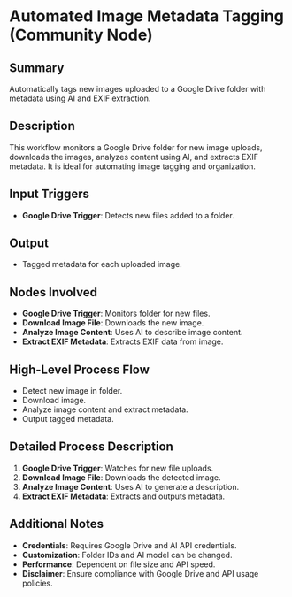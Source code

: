 # Automated Image Metadata Tagging (Community Node)

## Summary
Automatically tags new images uploaded to a Google Drive folder with metadata using AI and EXIF extraction.

## Description
This workflow monitors a Google Drive folder for new image uploads, downloads the images, analyzes content using AI, and extracts EXIF metadata. It is ideal for automating image tagging and organization.

## Input Triggers
- **Google Drive Trigger**: Detects new files added to a folder.

## Output
- Tagged metadata for each uploaded image.

## Nodes Involved
- **Google Drive Trigger**: Monitors folder for new files.
- **Download Image File**: Downloads the new image.
- **Analyze Image Content**: Uses AI to describe image content.
- **Extract EXIF Metadata**: Extracts EXIF data from image.

## High-Level Process Flow
- Detect new image in folder.
- Download image.
- Analyze image content and extract metadata.
- Output tagged metadata.

## Detailed Process Description
1. **Google Drive Trigger**: Watches for new file uploads.
2. **Download Image File**: Downloads the detected image.
3. **Analyze Image Content**: Uses AI to generate a description.
4. **Extract EXIF Metadata**: Extracts and outputs metadata.

## Additional Notes
- **Credentials**: Requires Google Drive and AI API credentials.
- **Customization**: Folder IDs and AI model can be changed.
- **Performance**: Dependent on file size and API speed.
- **Disclaimer**: Ensure compliance with Google Drive and API usage policies.
